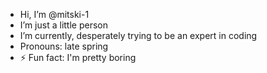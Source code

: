 - Hi, I’m @mitski-1
- I’m just a little person
- I’m currently, desperately trying to be an expert in coding 
- Pronouns: late spring
- ⚡ Fun fact: I'm pretty boring

<!---
mitski-1/mitski-1 is a ✨ special ✨ repository because its `README.md` (this file) appears on your GitHub profile.
You can click the Preview link to take a look at your changes.
--->
